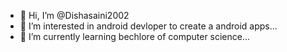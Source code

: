 - 👋 Hi, I’m @Dishasaini2002
- 👀 I’m interested in android devloper to create a android apps...
- 🌱 I’m currently learning bechlore of computer science...


<!---
Dishasaini2002/Dishasaini2002 is a ✨ special ✨ repository because its `README.md` (this file) appears on your GitHub profile.
You can click the Preview link to take a look at your changes.
--->
